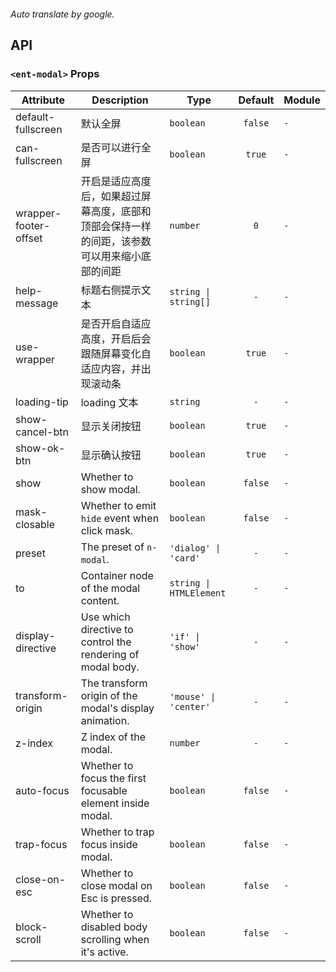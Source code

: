 ```yaml

```

*Auto translate by google.*


## API


### `<ent-modal>` Props

|Attribute|Description|Type|Default|Module|
|---|---|---|:---:|---|
|default-fullscreen|默认全屏|`boolean`|`false`|`-`|
|can-fullscreen|是否可以进行全屏|`boolean`|`true`|`-`|
|wrapper-footer-offset|开启是适应高度后，如果超过屏幕高度，底部和顶部会保持一样的间距，该参数可以用来缩小底部的间距|`number`|`0`|`-`|
|help-message|标题右侧提示文本|`string \| string[]`|`-`|`-`|
|use-wrapper|是否开启自适应高度，开启后会跟随屏幕变化自适应内容，并出现滚动条|`boolean`|`true`|`-`|
|loading-tip|loading 文本|`string`|`-`|`-`|
|show-cancel-btn|显示关闭按钮|`boolean`|`true`|`-`|
|show-ok-btn|显示确认按钮|`boolean`|`true`|`-`|
|show|Whether to show modal.|`boolean`|`false`|`-`|
|mask-closable|Whether to emit `hide` event when click mask.|`boolean`|`false`|`-`|
|preset|The preset of `n-modal`.|`'dialog' \| 'card'`|`-`|`-`|
|to|Container node of the modal content.|`string \| HTMLElement`|`-`|`-`|
|display-directive|Use which directive to control the rendering of modal body.|`'if' \| 'show'`|`-`|`-`|
|transform-origin|The transform origin of the modal's display animation.|`'mouse' \| 'center'`|`-`|`-`|
|z-index|Z index of the modal.|`number`|`-`|`-`|
|auto-focus|Whether to focus the first focusable element inside modal.|`boolean`|`false`|`-`|
|trap-focus|Whether to trap focus inside modal.|`boolean`|`false`|`-`|
|close-on-esc|Whether to close modal on Esc is pressed.|`boolean`|`false`|`-`|
|block-scroll|Whether to disabled body scrolling when it's active.|`boolean`|`false`|`-`|



